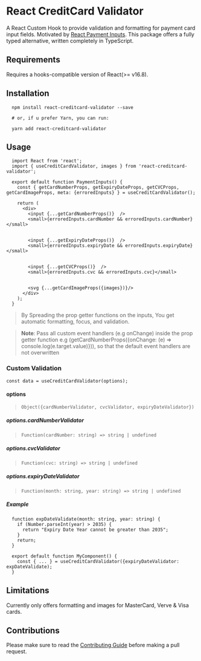 # React CreditCard Validator

A React Custom Hook to provide validation and formatting for payment card input fields. Motivated by [React Payment Inputs](https://github.com/medipass/react-payment-inputs). This package offers a fully typed alternative, written completely in TypeScript.

## Requirements

Requires a hooks-compatible version of React(>= v16.8).

## Installation

```
  npm install react-creditcard-validator --save

  # or, if u prefer Yarn, you can run:

  yarn add react-creditcard-validator

```

## Usage

```
  import React from 'react';
  import { useCreditCardValidator, images } from 'react-creditcard-validator';

  export default function PaymentInputs() {
    const { getCardNumberProps, getExpiryDateProps, getCVCProps, getCardImageProps, meta: {erroredInputs} } = useCreditCardValidator();

    return (
      <div>
        <input {...getCardNumberProps()}  />
        <small>{erroredInputs.cardNumber && erroredInputs.cardNumber}</small>


        <input {...getExpiryDateProps()}  />
        <small>{erroredInputs.expiryDate && erroredInputs.expiryDate}</small>


        <input {...getCVCProps()}  />
        <small>{erroredInputs.cvc && erroredInputs.cvc}</small>


        <svg {...getCardImageProps({images})}/>
      </div>
    );
  }
```

> By Spreading the prop getter functions on the inputs, You get automatic formatting, focus, and validation.

> **Note**: Pass all custom event handlers (e.g onChange) inside the prop getter function e.g (getCardNumberProps({onChange: (e) => console.log(e.target.value)})), so that the default event handlers are not overwritten

### Custom Validation

`` const data = useCreditCardValidator(options); ``

#### options

> `Object({cardNumberValidator, cvcValidator, expiryDateValidator})`

##### options.cardNumberValidator

> `Function(cardNumber: string) => string | undefined`

##### options.cvcValidator

> `Function(cvc: string) => string | undefined`

##### options.expiryDateValidator

> `Function(month: string, year: string) => string | undefined`

##### Example

```
  function expDateValidate(month: string, year: string) {
    if (Number.parseInt(year) > 2035) {
      return "Expiry Date Year cannot be greater than 2035";
    }
    return;
  }

  export default function MyComponent() {
    const { ... } = useCreditCardValidator({expiryDateValidator: expDateValidate);
  }

```

## Limitations

Currently only offers formatting and images for MasterCard, Verve & Visa cards.

## Contributions

Please make sure to read the [Contributing Guide](./CONTRIBUTING.md) before making a pull request.
